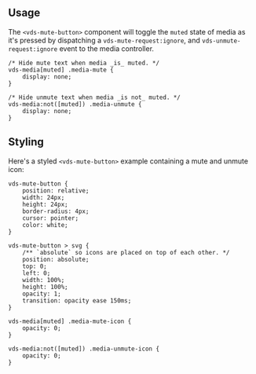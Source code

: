 ## Usage

The `<vds-mute-button>` component will toggle the `muted` state of media as it's pressed by
dispatching a `vds-mute-request:ignore`, and `vds-unmute-request:ignore` event to the media
controller.

<slot name="usage" />

```css:copy
/* Hide mute text when media _is_ muted. */
vds-media[muted] .media-mute {
	display: none;
}

/* Hide unmute text when media _is not_ muted. */
vds-media:not([muted]) .media-unmute {
	display: none;
}
```

## Styling

Here's a styled `<vds-mute-button>` example containing a mute and unmute icon:

<slot name="styling" />

```css:copy
vds-mute-button {
	position: relative;
	width: 24px;
	height: 24px;
	border-radius: 4px;
	cursor: pointer;
	color: white;
}

vds-mute-button > svg {
	/** `absolute` so icons are placed on top of each other. */
	position: absolute;
	top: 0;
	left: 0;
	width: 100%;
	height: 100%;
	opacity: 1;
	transition: opacity ease 150ms;
}

vds-media[muted] .media-mute-icon {
	opacity: 0;
}

vds-media:not([muted]) .media-unmute-icon {
	opacity: 0;
}
```

